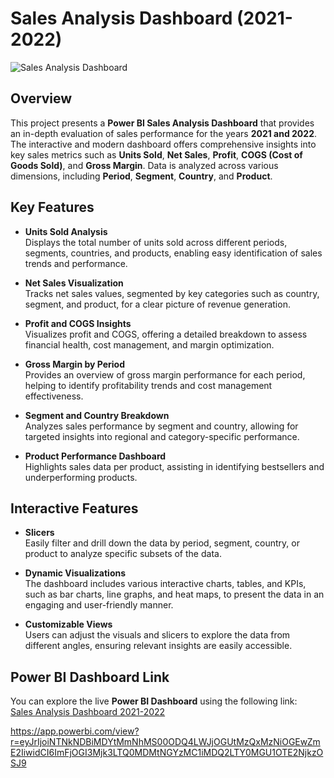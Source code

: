 # Sales Analysis Dashboard (2021-2022)

![Sales Analysis Dashboard](path/to/your/image.jpg)

## Overview
This project presents a **Power BI Sales Analysis Dashboard** that provides an in-depth evaluation of sales performance for the years **2021 and 2022**. The interactive and modern dashboard offers comprehensive insights into key sales metrics such as **Units Sold**, **Net Sales**, **Profit**, **COGS (Cost of Goods Sold)**, and **Gross Margin**. Data is analyzed across various dimensions, including **Period**, **Segment**, **Country**, and **Product**.

## Key Features

- **Units Sold Analysis**  
  Displays the total number of units sold across different periods, segments, countries, and products, enabling easy identification of sales trends and performance.

- **Net Sales Visualization**  
  Tracks net sales values, segmented by key categories such as country, segment, and product, for a clear picture of revenue generation.

- **Profit and COGS Insights**  
  Visualizes profit and COGS, offering a detailed breakdown to assess financial health, cost management, and margin optimization.

- **Gross Margin by Period**  
  Provides an overview of gross margin performance for each period, helping to identify profitability trends and cost management effectiveness.

- **Segment and Country Breakdown**  
  Analyzes sales performance by segment and country, allowing for targeted insights into regional and category-specific performance.

- **Product Performance Dashboard**  
  Highlights sales data per product, assisting in identifying bestsellers and underperforming products.

## Interactive Features

- **Slicers**  
  Easily filter and drill down the data by period, segment, country, or product to analyze specific subsets of the data.

- **Dynamic Visualizations**  
  The dashboard includes various interactive charts, tables, and KPIs, such as bar charts, line graphs, and heat maps, to present the data in an engaging and user-friendly manner.

- **Customizable Views**  
  Users can adjust the visuals and slicers to explore the data from different angles, ensuring relevant insights are easily accessible.

## Power BI Dashboard Link
You can explore the live **Power BI Dashboard** using the following link:  
[Sales Analysis Dashboard 2021-2022](https://app.powerbi.com/view?r=eyJrIjoiNTNkNDBiMDYtMmNhMS00ODQ4LWJjOGUtMzQxMzNiOGEwZmE2IiwidCI6ImFjOGI3Mjk3LTQ0MDMtNGYzMC1iMDQ2LTY0MGU1OTE2NjkzOSJ9)














https://app.powerbi.com/view?r=eyJrIjoiNTNkNDBiMDYtMmNhMS00ODQ4LWJjOGUtMzQxMzNiOGEwZmE2IiwidCI6ImFjOGI3Mjk3LTQ0MDMtNGYzMC1iMDQ2LTY0MGU1OTE2NjkzOSJ9
